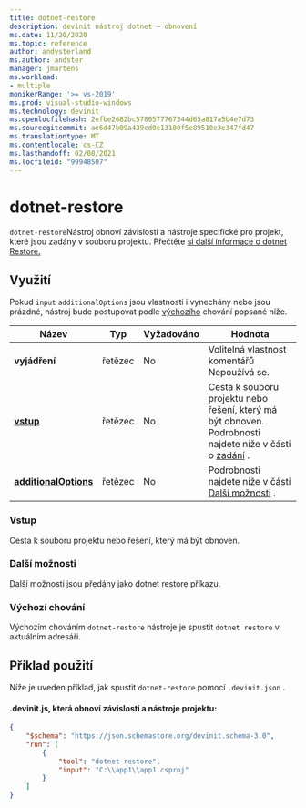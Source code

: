 ```yaml
---
title: dotnet-restore
description: devinit nástroj dotnet – obnovení
ms.date: 11/20/2020
ms.topic: reference
author: andysterland
ms.author: andster
manager: jmartens
ms.workload:
- multiple
monikerRange: '>= vs-2019'
ms.prod: visual-studio-windows
ms.technology: devinit
ms.openlocfilehash: 2efbe2682bc5780577767344d65a817a5b4e7d73
ms.sourcegitcommit: ae6d47b09a439cd0e13180f5e89510e3e347fd47
ms.translationtype: MT
ms.contentlocale: cs-CZ
ms.lasthandoff: 02/08/2021
ms.locfileid: "99948507"
---
```

# <a name="dotnet-restore"></a>dotnet-restore

`dotnet-restore`Nástroj obnoví závislosti a nástroje specifické pro projekt, které jsou zadány v souboru projektu. Přečtěte [si další informace o dotnet Restore.](/dotnet/core/tools/dotnet-restore)

## <a name="usage"></a>Využití

Pokud `input` `additionalOptions` jsou vlastnosti i vynechány nebo jsou prázdné, nástroj bude postupovat podle [výchozího](#default-behavior) chování popsané níže.

| Název                                             | Typ   | Vyžadováno | Hodnota                                                                                |
|--------------------------------------------------|--------|----------|--------------------------------------------------------------------------------------|
| **vyjádření**                                     | řetězec | No       | Volitelná vlastnost komentářů Nepoužívá se.                                                |
| [**vstup**](#input)                              | řetězec | No       | Cesta k souboru projektu nebo řešení, který má být obnoven. Podrobnosti najdete níže v části o [zadání](#input) . |
| [**additionalOptions**](#additional-options)     | řetězec | No       | Podrobnosti najdete níže v části [Další možnosti](#additional-options) .                     |

### <a name="input"></a>Vstup

Cesta k souboru projektu nebo řešení, který má být obnoven.

### <a name="additional-options"></a>Další možnosti

Další možnosti jsou předány jako dotnet restore příkazu.

### <a name="default-behavior"></a>Výchozí chování

Výchozím chováním `dotnet-restore` nástroje je spustit `dotnet restore` v aktuálním adresáři.

## <a name="example-usage"></a>Příklad použití
Níže je uveden příklad, jak spustit `dotnet-restore` pomocí `.devinit.json` .

#### <a name="devinitjson-that-will-restore-dependencies-and-tools-of-a-project"></a>.devinit.js, která obnoví závislosti a nástroje projektu:
```json
{
    "$schema": "https://json.schemastore.org/devinit.schema-3.0",
    "run": [
        {
            "tool": "dotnet-restore",
            "input": "C:\\app1\\app1.csproj"
        }
    ]
}
```